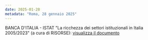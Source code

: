 ```yaml
---
date: 2025-01-28
metadata: "Roma, 28 gennaio 2025"
---
```


BANCA D'ITALIA - ISTAT "La ricchezza dei settori istituzionali in Italia 2005/2023" (a cura di RISORSE): <a href="/assets/2025-01-28-istat-bankit-ricchezza-2023.pdf" target="_blank">visualizza il documento</a>
